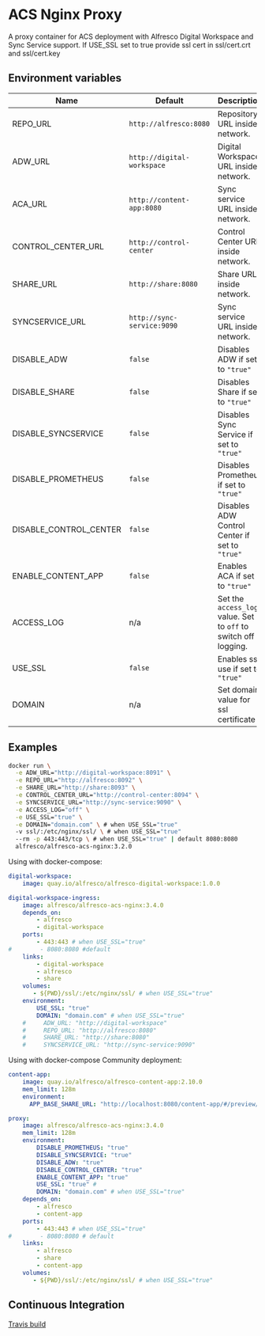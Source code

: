 # ACS Nginx Proxy

A proxy container for ACS deployment with Alfresco Digital Workspace and Sync Service support. If USE_SSL set to true provide ssl cert in ssl/cert.crt and ssl/cert.key

## Environment variables

| Name                   | Default                    | Description                                                     |
|------------------------|----------------------------|-----------------------------------------------------------------|
| REPO_URL               | `http://alfresco:8080`     | Repository URL inside network.                                  |
| ADW_URL                | `http://digital-workspace` | Digital Workspace URL inside network.                           |
| ACA_URL                | `http://content-app:8080`  | Sync service URL inside network.                                |
| CONTROL_CENTER_URL     | `http://control-center`    | Control Center URL inside network.                              |
| SHARE_URL              | `http://share:8080`        | Share URL inside network.                                       |
| SYNCSERVICE_URL        | `http://sync-service:9090` | Sync service URL inside network.                                |
| DISABLE_ADW            | `false`                    | Disables ADW if set to `"true"`                                 |
| DISABLE_SHARE          | `false`                    | Disables Share if set to `"true"`                               |
| DISABLE_SYNCSERVICE    | `false`                    | Disables Sync Service if set to `"true"`                        |
| DISABLE_PROMETHEUS     | `false`                    | Disables Prometheus if set to `"true"`                          |
| DISABLE_CONTROL_CENTER | `false`                    | Disables ADW Control Center if set to `"true"`                  |
| ENABLE_CONTENT_APP     | `false`                    | Enables ACA if set to `"true"`                                  |
| ACCESS_LOG             | n/a                        | Set the `access_log` value. Set to `off` to switch off logging. |
| USE_SSL                | `false`                    | Enables ssl use if set to `"true"`                              |
| DOMAIN                 | n/a                        | Set domain value for ssl certificate                            |

## Examples

```sh
docker run \
  -e ADW_URL="http://digital-workspace:8091" \
  -e REPO_URL="http://alfresco:8092" \
  -e SHARE_URL="http://share:8093" \
  -e CONTROL_CENTER_URL="http://control-center:8094" \
  -e SYNCSERVICE_URL="http://sync-service:9090" \
  -e ACCESS_LOG="off" \
  -e USE_SSL="true" \
  -e DOMAIN="domain.com" \ # when USE_SSL="true"
  -v ssl/:/etc/nginx/ssl/ \ # when USE_SSL="true"
  --rm -p 443:443/tcp \ # when USE_SSL="true" | default 8080:8080
  alfresco/alfresco-acs-nginx:3.2.0
```

Using with docker-compose:

```yml
digital-workspace:
    image: quay.io/alfresco/alfresco-digital-workspace:1.0.0

digital-workspace-ingress:
    image: alfresco/alfresco-acs-nginx:3.4.0
    depends_on:
        - alfresco
        - digital-workspace
    ports:
        - 443:443 # when USE_SSL="true"
#        - 8080:8080 #default
    links:
        - digital-workspace
        - alfresco
        - share
    volumes:
       - ${PWD}/ssl/:/etc/nginx/ssl/ # when USE_SSL="true"
    environment:
        USE_SSL: "true"
        DOMAIN: "domain.com" # when USE_SSL="true"
    #     ADW_URL: "http://digital-workspace"
    #     REPO_URL: "http://alfresco:8080"
    #     SHARE_URL: "http://share:8080"
    #     SYNCSERVICE_URL: "http://sync-service:9090"
```

Using with docker-compose Community deployment:

```yml
content-app:
    image: quay.io/alfresco/alfresco-content-app:2.10.0
    mem_limit: 128m
    environment:
      APP_BASE_SHARE_URL: "http://localhost:8080/content-app/#/preview/s"

proxy:
    image: alfresco/alfresco-acs-nginx:3.4.0
    mem_limit: 128m
    environment:
        DISABLE_PROMETHEUS: "true"
        DISABLE_SYNCSERVICE: "true"
        DISABLE_ADW: "true"
        DISABLE_CONTROL_CENTER: "true"
        ENABLE_CONTENT_APP: "true"
        USE_SSL: "true" #
        DOMAIN: "domain.com" # when USE_SSL="true"
    depends_on:
        - alfresco
        - content-app
    ports:
        - 443:443 # when USE_SSL="true"
#        - 8080:8080 # default
    links:
        - alfresco
        - share
        - content-app
    volumes:
       - ${PWD}/ssl/:/etc/nginx/ssl/ # when USE_SSL="true"
```

## Continuous Integration

[Travis build](https://travis-ci.com/github/Alfresco/acs-ingress)
